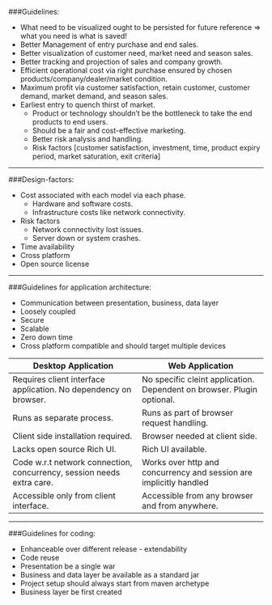 ###Guidelines:
* What need to be visualized ought to be persisted for future reference => what you need is what is saved!
* Better Management of entry purchase and end sales.
* Better visualization of customer need, market need and season sales.
* Better tracking and projection of sales and company growth.
* Efficient operational cost via right purchase ensured by chosen products/company/dealer/market condition.
* Maximum profit via customer satisfaction, retain customer, customer demand, market demand, and season sales.
* Earliest entry to quench thirst of market. 
  * Product or technology shouldn’t be the bottleneck to take the end products to end users. 
  * Should be a fair and cost-effective marketing.
  * Better risk analysis and handling.
  * Risk factors [customer satisfaction, investment, time, product expiry period, market saturation, exit criteria]

---
###Design-factors:
* Cost associated with each model via each phase. 
  * Hardware and software costs.
  * Infrastructure costs like network connectivity.
* Risk factors
  * Network connectivity lost issues.
  * Server down or system crashes.
* Time availability
* Cross platform
* Open source license

---
###Guidelines for application architecture:
* Communication between presentation, business, data layer
* Loosely coupled
* Secure
* Scalable
* Zero down time
* Cross platform compatible and should target multiple devices

Desktop Application | Web Application
---|---
Requires client interface application. No dependency on browser. | No specific cleint application. Dependent on browser. Plugin optional.
Runs as separate process. | Runs as part of browser request handling.
Client side installation required. | Browser needed at client side.
Lacks open source Rich UI. | Rich UI available.
Code w.r.t network connection, concurrency, session needs extra care. | Works over http and concurrency and session are implicitly handled 
Accessible only from client interface. | Accessible from any browser and from anywhere.

---
###Guidelines for coding:
* Enhanceable over different release - extendability
* Code reuse
* Presentation be a single war
* Business and data layer be available as a standard jar
* Project setup should always start from maven archetype
* Business layer be first created
